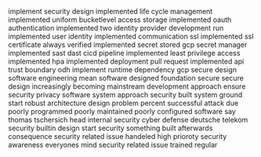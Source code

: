 implement security design implemented life cycle management implemented uniform bucketlevel access storage implemented oauth authentication implemented two identity provider development run implemented user identity implemented communication ssl implemented ssl certificate always verified implemented secret stored gcp secret manager implemented sast dast cicd pipeline implemented least privilege access implemented hpa implemented deployment pull request implemented api trust boundary odh implement runtime dependency gcp secure design software engineering mean software designed foundation secure secure design increasingly becoming mainstream development approach ensure security privacy software system approach security built system ground start robust architecture design problem percent successful attack due poorly programmed poorly maintained poorly configured software say thomas tschersich head internal security cyber defense deutsche telekom security builtin design start security something built afterwards consequence security related issue handeled high prioroty security awareness everyones mind security related issue trained regular